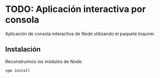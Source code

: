 # TODO: Aplicación interactiva por consola

Aplicación de consola interactiva de Node utilizando el paquete Inquirer.

## Instalación

Reconstruimos los módulos de Node:

```
npm install
```
